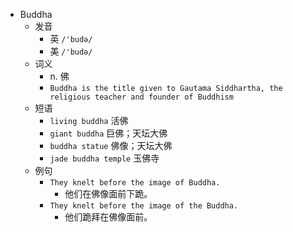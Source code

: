 - Buddha
  - 发音
    - 英 `/'budə/`
    - 美 `/'budə/`
  - 词义
    - n. 佛
    - `Buddha is the title given to Gautama Siddhartha, the religious teacher and founder of Buddhism`
  - 短语
    - `living buddha` 活佛 
    - `giant buddha` 巨佛；天坛大佛 
    - `buddha statue` 佛像；天坛大佛 
    - `jade buddha temple` 玉佛寺 
  - 例句
    - `They knelt before the image of Buddha.`
      - 他们在佛像面前下跪。
    - `They knelt before the image of the Buddha.`
      - 他们跪拜在佛像面前。


